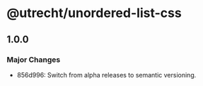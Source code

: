 # @utrecht/unordered-list-css

## 1.0.0

### Major Changes

- 856d996: Switch from alpha releases to semantic versioning.
